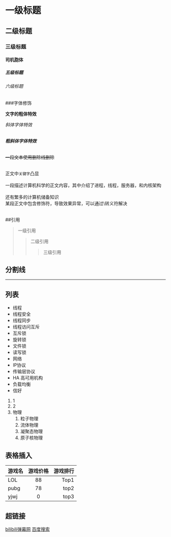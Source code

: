 # 一级标题
## 二级标题
### 三级标题
#### 司机胞体	
##### 五级标题
###### 六级标题

###字体修饰

**文字的粗体特效**

*斜体字体特效*<br><br>

***粗斜体字体特效***<br><br>

~~一段文本使用删除线删除~~<br><br>

正文中`关键字`凸显<br><br>
一段描述计算机科学的正文内容，其中介绍了进程，线程，服务器，和内核架构<br><br>
还有繁多的计算机储备知识<br>
某段正文中包含修饰符，导致效果异常，可以通过\转义符解决<br><br>


##引用

>一级引用
>>二级引用
>>>三级引用

## 分割线

*****

## 列表

* 线程
 * 线程安全
 * 线程同步
 * 线程访问互斥
  * 互斥锁
  * 旋转锁
  * 文件锁
  * 读写锁
* 网络 
 * IP协议
 * 传输层协议
 * HA 高可用机构
 * 负载均衡
* 信好
 1. 1
 2. 2
1. 物理
   1. 粒子物理
   2. 流体物理
   3. 凝聚态物理
    1. 原子核物理


## 表格插入

游戏名|游戏价格|游戏排行
---|:-:|---:
LOL|88|Top1
pubg|78|top2
yjwj|0|top3


## 超链接
[bilibili弹幕网](https://www.bilibili.com "点击进入")
[百度搜索](https://www.baidu.com "点击进入")
